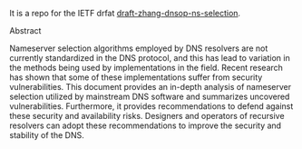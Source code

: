 It is a repo for the IETF drfat [draft-zhang-dnsop-ns-selection](https://datatracker.ietf.org/doc/draft-zhang-dnsop-ns-selection/).

Abstract

   Nameserver selection algorithms employed by DNS resolvers are not
   currently standardized in the DNS protocol, and this has lead to
   variation in the methods being used by implementations in the field.
   Recent research has shown that some of these implementations suffer
   from security vulnerabilities.  This document provides an in-depth
   analysis of nameserver selection utilized by mainstream DNS software
   and summarizes uncovered vulnerabilities.  Furthermore, it provides
   recommendations to defend against these security and availability
   risks.  Designers and operators of recursive resolvers can adopt
   these recommendations to improve the security and stability of the
   DNS.
